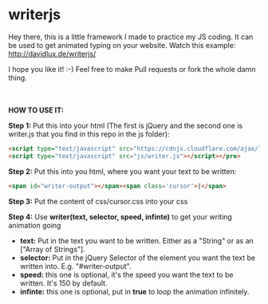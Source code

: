 # writerjs

Hey there, this is a little framework I made to practice my JS coding. It can be used to get animated typing on your website. Watch this example: http://davidlux.de/writerjs/

I hope you like it! :-) Feel free to make Pull requests or fork the whole damn thing.

<br>
<br>
<strong>HOW TO USE IT:</strong>

<strong>Step 1:</strong> Put this into your html (The first is jQuery and the second one is writer.js that you find in this repo in the js folder):
```html
<script type="text/javascript" src="https://cdnjs.cloudflare.com/ajax/libs/jquery/2.2.3/jquery.js"></script>
<script type="text/javascript" src="js/writer.js"></script></pre>
```

<strong>Step 2:</strong> Put this into you html, where you want your text to be written:
```html
<span id="writer-output"></span><span class='cursor'>|</span>
```

<strong>Step 3:</strong> Put the content of css/cursor.css into your css

<strong>Step 4:</strong> Use <strong>writer(text, selector, speed, infinte)</strong> to get your writing animation going

- <strong>text:</strong> Put in the text you want to be written. Either as a "String" or as an ["Array of Strings"].
- <strong>selector:</strong> Put in the jQuery Selector of the element you want the text be written into. E.g. "#writer-output".
- <strong>speed:</strong> this one is optional, it's the speed you want the text to be written. It's 150 by default.
- <strong>infinte:</strong> this one is optional, put in <strong>true</strong> to loop the animation infinitely.
